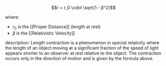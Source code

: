 
$$r = r_0 \cdot \sqrt{1 - β^2}$$

where:
- $r_0$ is the [[Proper Distance]] (length at rest)
- $\beta$ is the [[Relativistic Velocity]]

description:
	Length contraction is a phenomenon in special relativity where the length of an object moving at a significant fraction of the speed of light appears shorter to an observer at rest relative to the object. The contraction occurs only in the direction of motion and is given by the formula above.